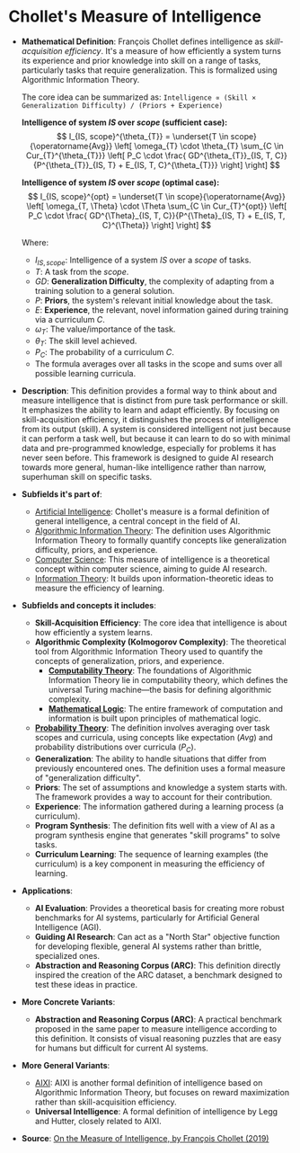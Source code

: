 # Chollet's Measure of Intelligence

- **Mathematical Definition**: François Chollet defines intelligence as *skill-acquisition efficiency*. It's a measure of how efficiently a system turns its experience and prior knowledge into skill on a range of tasks, particularly tasks that require generalization. This is formalized using Algorithmic Information Theory.

  The core idea can be summarized as: `Intelligence ∝ (Skill × Generalization Difficulty) / (Priors + Experience)`

  **Intelligence of system $IS$ over $scope$ (sufficient case):**
  $$ I_{IS, scope}^{\theta_{T}} = \underset{T \in scope}{\operatorname{Avg}} \left[ \omega_{T} \cdot \theta_{T} \sum_{C \in Cur_{T}^{\theta_{T}}} \left[ P_C \cdot \frac{ GD^{\theta_{T}}_{IS, T, C}}{P^{\theta_{T}}_{IS, T} + E_{IS, T, C}^{\theta_{T}}} \right] \right] $$

  **Intelligence of system $IS$ over $scope$ (optimal case):**
  $$ I_{IS, scope}^{opt} = \underset{T \in scope}{\operatorname{Avg}} \left[ \omega_{T, \Theta} \cdot \Theta \sum_{C \in Cur_{T}^{opt}} \left[ P_C \cdot \frac{ GD^{\Theta}_{IS, T, C}}{P^{\Theta}_{IS, T} + E_{IS, T, C}^{\Theta}} \right] \right] $$

  Where:
  - $I_{IS, scope}$: Intelligence of a system $IS$ over a $scope$ of tasks.
  - $T$: A task from the $scope$.
  - $GD$: **Generalization Difficulty**, the complexity of adapting from a training solution to a general solution.
  - $P$: **Priors**, the system's relevant initial knowledge about the task.
  - $E$: **Experience**, the relevant, novel information gained during training via a curriculum $C$.
  - $\omega_T$: The value/importance of the task.
  - $\theta_T$: The skill level achieved.
  - $P_C$: The probability of a curriculum $C$.
  - The formula averages over all tasks in the scope and sums over all possible learning curricula.

- **Description**: This definition provides a formal way to think about and measure intelligence that is distinct from pure task performance or skill. It emphasizes the ability to learn and adapt efficiently. By focusing on skill-acquisition efficiency, it distinguishes the process of intelligence from its output (skill). A system is considered intelligent not just because it can perform a task well, but because it can learn to do so with minimal data and pre-programmed knowledge, especially for problems it has never seen before. This framework is designed to guide AI research towards more general, human-like intelligence rather than narrow, superhuman skill on specific tasks.

- **Subfields it's part of**:
    - [Artificial Intelligence](https://en.wikipedia.org/wiki/Artificial_intelligence): Chollet's measure is a formal definition of general intelligence, a central concept in the field of AI.
    - [Algorithmic Information Theory](../../information_theory/algorithmic_information_theory.md): The definition uses Algorithmic Information Theory to formally quantify concepts like generalization difficulty, priors, and experience.
    - [Computer Science](../README.md): This measure of intelligence is a theoretical concept within computer science, aiming to guide AI research.
    - [Information Theory](../../information_theory/entropy.md): It builds upon information-theoretic ideas to measure the efficiency of learning.

- **Subfields and concepts it includes**:
    - **Skill-Acquisition Efficiency**: The core idea that intelligence is about how efficiently a system learns.
    - **Algorithmic Complexity (Kolmogorov Complexity)**: The theoretical tool from Algorithmic Information Theory used to quantify the concepts of generalization, priors, and experience.
        - **[Computability Theory](../../theory_of_computation/turing_machine.md)**: The foundations of Algorithmic Information Theory lie in computability theory, which defines the universal Turing machine—the basis for defining algorithmic complexity.
        - **[Mathematical Logic](../../foundations_of_mathematics/logic/first_order_logic.md)**: The entire framework of computation and information is built upon principles of mathematical logic.
    - **[Probability Theory](../../applied_mathematics/probability_theory/probability_space.md)**: The definition involves averaging over task scopes and curricula, using concepts like expectation ($Avg$) and probability distributions over curricula ($P_C$).
    - **Generalization**: The ability to handle situations that differ from previously encountered ones. The definition uses a formal measure of "generalization difficulty".
    - **Priors**: The set of assumptions and knowledge a system starts with. The framework provides a way to account for their contribution.
    - **Experience**: The information gathered during a learning process (a curriculum).
    - **Program Synthesis**: The definition fits well with a view of AI as a program synthesis engine that generates "skill programs" to solve tasks.
    - **Curriculum Learning**: The sequence of learning examples (the curriculum) is a key component in measuring the efficiency of learning.

- **Applications**:
    - **AI Evaluation**: Provides a theoretical basis for creating more robust benchmarks for AI systems, particularly for Artificial General Intelligence (AGI).
    - **Guiding AI Research**: Can act as a "North Star" objective function for developing flexible, general AI systems rather than brittle, specialized ones.
    - **Abstraction and Reasoning Corpus (ARC)**: This definition directly inspired the creation of the ARC dataset, a benchmark designed to test these ideas in practice.

- **More Concrete Variants**:
    - **Abstraction and Reasoning Corpus (ARC)**: A practical benchmark proposed in the same paper to measure intelligence according to this definition. It consists of visual reasoning puzzles that are easy for humans but difficult for current AI systems.

- **More General Variants**:
    - [AIXI](./aixi.md): AIXI is another formal definition of intelligence based on Algorithmic Information Theory, but focuses on reward maximization rather than skill-acquisition efficiency.
    - **Universal Intelligence**: A formal definition of intelligence by Legg and Hutter, closely related to AIXI.

- **Source**: [On the Measure of Intelligence, by François Chollet (2019)](https://arxiv.org/abs/1911.01547)
